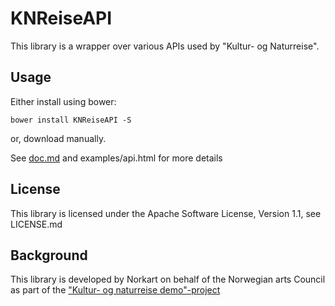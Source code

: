 KNReiseAPI
==========

This library is a wrapper over various APIs used by "Kultur- og Naturreise".

Usage
-----

Either install using bower:

    bower install KNReiseAPI -S

or, download manually.

See [doc.md][doc] and examples/api.html for more details

License
-------
This library is licensed under the Apache Software License, Version 1.1, 
see LICENSE.md

Background
----------
This library is developed by Norkart on behalf of the Norwegian arts Council as
part of the ["Kultur- og naturreise demo"-project][knreise]

[knreise]: https://github.com/knreise/demonstratorer
[doc]: https://github.com/knreise/KNReiseAPI/blob/master/doc.md